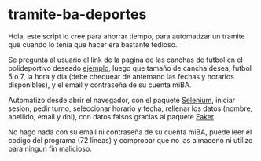 # tramite-ba-deportes

Hola, este script lo cree para ahorrar tiempo, para automatizar un tramite 
que cuando lo tenia que hacer era bastante tedioso.

Se pregunta al usuario el link de la pagina de las canchas de futbol en el polideportivo 
deseado [ejemplo](https://buenosaires.gob.ar/desarrolloeconomico/deportes/futbol-en-el-polideportivo-parque-patricios), 
luego que tamaño de cancha desea, futbol 5 o 7, la hora y dia (debe chequear de antemano las 
fechas y horarios disponibles), y el email y contraseña de su cuenta miBA.

Automatizo desde abrir el navegador, con el paquete [Selenium](https://www.selenium.dev/documentation/webdriver/), 
iniciar sesion, pedir turno, seleccionar horario y fecha, rellenar los datos 
(nombre, apellido, email y dni), con datos falsos gracias al paquete 
[Faker](https://github.com/joke2k/faker)

No hago nada con su email ni contraseña de su cuenta miBA, puede leer el codigo 
del programa (72 lineas) y comprobar que no las almaceno ni utilizo para ningun 
fin malicioso.
